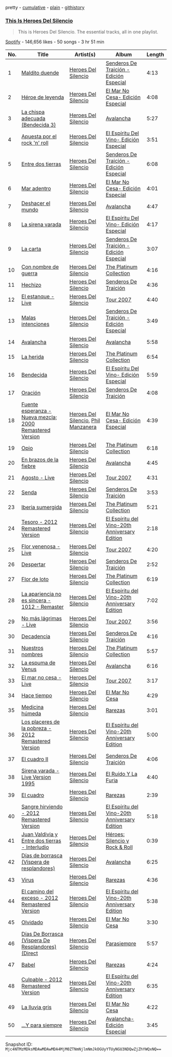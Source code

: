 pretty - [cumulative](/playlists/cumulative/37i9dQZF1DZ06evO1ZrCY8.md) - [plain](/playlists/plain/37i9dQZF1DZ06evO1ZrCY8) - [githistory](https://github.githistory.xyz/mackorone/spotify-playlist-archive/blob/main/playlists/plain/37i9dQZF1DZ06evO1ZrCY8)

### [This Is Heroes Del Silencio](https://open.spotify.com/playlist/37i9dQZF1DZ06evO1ZrCY8)

> This is Heroes Del Silencio\. The essential tracks, all in one playlist.

[Spotify](https://open.spotify.com/user/spotify) - 146,656 likes - 50 songs - 3 hr 51 min

| No. | Title | Artist(s) | Album | Length |
|---|---|---|---|---|
| 1 | [Maldito duende](https://open.spotify.com/track/7vcDJCAO356RYkCfiUozmE) | [Heroes Del Silencio](https://open.spotify.com/artist/3qAPxVwIQRBuz5ImPUxpZT) | [Senderos De Traición \- Edición Especial](https://open.spotify.com/album/7DAoA2gOvycforLAKyFD8Y) | 4:13 |
| 2 | [Héroe de leyenda](https://open.spotify.com/track/6pAvXn45z0sktftypuEEzt) | [Heroes Del Silencio](https://open.spotify.com/artist/3qAPxVwIQRBuz5ImPUxpZT) | [El Mar No Cesa\- Edición Especial](https://open.spotify.com/album/1ybmfBatQowYBzowJxE74Y) | 4:08 |
| 3 | [La chispa adecuada \(Bendecida 3\)](https://open.spotify.com/track/4vkSJSyPddHwL7v3l1cuRf) | [Heroes Del Silencio](https://open.spotify.com/artist/3qAPxVwIQRBuz5ImPUxpZT) | [Avalancha](https://open.spotify.com/album/3AikSptzlt3YvobRSMqL68) | 5:27 |
| 4 | [Apuesta por el rock 'n' roll](https://open.spotify.com/track/3HDBNQOTs1vQ33HUedr7IM) | [Heroes Del Silencio](https://open.spotify.com/artist/3qAPxVwIQRBuz5ImPUxpZT) | [El Espíritu Del Vino\- Edición Especial](https://open.spotify.com/album/1HL69BuLCP5QTfz6pE0Qg3) | 3:51 |
| 5 | [Entre dos tierras](https://open.spotify.com/track/7BYqVvoXpQFhs4jJ0qqNZt) | [Heroes Del Silencio](https://open.spotify.com/artist/3qAPxVwIQRBuz5ImPUxpZT) | [Senderos De Traición \- Edición Especial](https://open.spotify.com/album/7DAoA2gOvycforLAKyFD8Y) | 6:08 |
| 6 | [Mar adentro](https://open.spotify.com/track/1Oo6emBm60fXZJU2RCeWpH) | [Heroes Del Silencio](https://open.spotify.com/artist/3qAPxVwIQRBuz5ImPUxpZT) | [El Mar No Cesa\- Edición Especial](https://open.spotify.com/album/1ybmfBatQowYBzowJxE74Y) | 4:01 |
| 7 | [Deshacer el mundo](https://open.spotify.com/track/3ZNs9tTAIX7gzA0G7TUTKr) | [Heroes Del Silencio](https://open.spotify.com/artist/3qAPxVwIQRBuz5ImPUxpZT) | [Avalancha](https://open.spotify.com/album/3AikSptzlt3YvobRSMqL68) | 4:47 |
| 8 | [La sirena varada](https://open.spotify.com/track/185xDOLU8KPZKqhUICnjRz) | [Heroes Del Silencio](https://open.spotify.com/artist/3qAPxVwIQRBuz5ImPUxpZT) | [El Espíritu Del Vino\- Edición Especial](https://open.spotify.com/album/1HL69BuLCP5QTfz6pE0Qg3) | 4:17 |
| 9 | [La carta](https://open.spotify.com/track/2RzZSZbfu3jir4udOhyd75) | [Heroes Del Silencio](https://open.spotify.com/artist/3qAPxVwIQRBuz5ImPUxpZT) | [Senderos De Traición \- Edición Especial](https://open.spotify.com/album/7DAoA2gOvycforLAKyFD8Y) | 3:07 |
| 10 | [Con nombre de guerra](https://open.spotify.com/track/5nzYLJv8lWcD7Zkdgu7ImS) | [Heroes Del Silencio](https://open.spotify.com/artist/3qAPxVwIQRBuz5ImPUxpZT) | [The Platinum Collection](https://open.spotify.com/album/6EdwaXDANI01KsWzOyLFt3) | 4:16 |
| 11 | [Hechizo](https://open.spotify.com/track/4IIXnqZUndaRlMwomxZwIr) | [Heroes Del Silencio](https://open.spotify.com/artist/3qAPxVwIQRBuz5ImPUxpZT) | [Senderos De Traición](https://open.spotify.com/album/6PsBAHuQ8mzQ0VNrTkXazg) | 4:36 |
| 12 | [El estanque \- Live](https://open.spotify.com/track/2vrVlidqD4TPASvwqlBztv) | [Heroes Del Silencio](https://open.spotify.com/artist/3qAPxVwIQRBuz5ImPUxpZT) | [Tour 2007](https://open.spotify.com/album/7agRISos8iXzrqsCQ8Owg6) | 4:40 |
| 13 | [Malas intenciones](https://open.spotify.com/track/7Fi4oyVjarzUUZHTUwS3Wu) | [Heroes Del Silencio](https://open.spotify.com/artist/3qAPxVwIQRBuz5ImPUxpZT) | [Senderos De Traición \- Edición Especial](https://open.spotify.com/album/7DAoA2gOvycforLAKyFD8Y) | 3:49 |
| 14 | [Avalancha](https://open.spotify.com/track/2QWiLP3WiFMtmJ08nUTWUC) | [Heroes Del Silencio](https://open.spotify.com/artist/3qAPxVwIQRBuz5ImPUxpZT) | [Avalancha](https://open.spotify.com/album/3AikSptzlt3YvobRSMqL68) | 5:58 |
| 15 | [La herida](https://open.spotify.com/track/2aegLCwIWlVYvCjUf641Qr) | [Heroes Del Silencio](https://open.spotify.com/artist/3qAPxVwIQRBuz5ImPUxpZT) | [The Platinum Collection](https://open.spotify.com/album/6EdwaXDANI01KsWzOyLFt3) | 6:54 |
| 16 | [Bendecida](https://open.spotify.com/track/6VvWFKYrRyvlfz4ddteFqv) | [Heroes Del Silencio](https://open.spotify.com/artist/3qAPxVwIQRBuz5ImPUxpZT) | [El Espíritu Del Vino\- Edición Especial](https://open.spotify.com/album/1HL69BuLCP5QTfz6pE0Qg3) | 5:59 |
| 17 | [Oración](https://open.spotify.com/track/62qJJckOcu92deFFHknyMK) | [Heroes Del Silencio](https://open.spotify.com/artist/3qAPxVwIQRBuz5ImPUxpZT) | [Senderos De Traición](https://open.spotify.com/album/6PsBAHuQ8mzQ0VNrTkXazg) | 4:08 |
| 18 | [Fuente esperanza \- Nueva mezcla; 2000 Remastered Version](https://open.spotify.com/track/3O0WzGt1szXy5rv97wv41O) | [Heroes Del Silencio](https://open.spotify.com/artist/3qAPxVwIQRBuz5ImPUxpZT), [Phil Manzanera](https://open.spotify.com/artist/7okyczV3XPmMsbCFcuaxPz) | [El Mar No Cesa\- Edición Especial](https://open.spotify.com/album/1ybmfBatQowYBzowJxE74Y) | 4:39 |
| 19 | [Opio](https://open.spotify.com/track/6OJY8Mc0d3pFCBUaTRnRry) | [Heroes Del Silencio](https://open.spotify.com/artist/3qAPxVwIQRBuz5ImPUxpZT) | [The Platinum Collection](https://open.spotify.com/album/6EdwaXDANI01KsWzOyLFt3) | 6:18 |
| 20 | [En brazos de la fiebre](https://open.spotify.com/track/7LGH6CjdyJAFxzuqcGF381) | [Heroes Del Silencio](https://open.spotify.com/artist/3qAPxVwIQRBuz5ImPUxpZT) | [Avalancha](https://open.spotify.com/album/3AikSptzlt3YvobRSMqL68) | 4:45 |
| 21 | [Agosto \- Live](https://open.spotify.com/track/2UDS1eIYjO5iAuggMGQTbo) | [Heroes Del Silencio](https://open.spotify.com/artist/3qAPxVwIQRBuz5ImPUxpZT) | [Tour 2007](https://open.spotify.com/album/7agRISos8iXzrqsCQ8Owg6) | 4:31 |
| 22 | [Senda](https://open.spotify.com/track/1sgk7dkImoLiq4XZU8JZE2) | [Heroes Del Silencio](https://open.spotify.com/artist/3qAPxVwIQRBuz5ImPUxpZT) | [Senderos De Traición](https://open.spotify.com/album/6PsBAHuQ8mzQ0VNrTkXazg) | 3:53 |
| 23 | [Iberia sumergida](https://open.spotify.com/track/2PKhVCRILDBc7HYSIT9v0u) | [Heroes Del Silencio](https://open.spotify.com/artist/3qAPxVwIQRBuz5ImPUxpZT) | [The Platinum Collection](https://open.spotify.com/album/6EdwaXDANI01KsWzOyLFt3) | 5:21 |
| 24 | [Tesoro \- 2012 Remastered Version](https://open.spotify.com/track/3TmK0x5ARV18SQQa1dwreR) | [Heroes Del Silencio](https://open.spotify.com/artist/3qAPxVwIQRBuz5ImPUxpZT) | [El Espíritu del Vino\-20th Anniversary Edition](https://open.spotify.com/album/46OqhyoVeC27eY4keJehHa) | 2:18 |
| 25 | [Flor venenosa \- Live](https://open.spotify.com/track/10nkc8YgPxgH2FODwpIudJ) | [Heroes Del Silencio](https://open.spotify.com/artist/3qAPxVwIQRBuz5ImPUxpZT) | [Tour 2007](https://open.spotify.com/album/7agRISos8iXzrqsCQ8Owg6) | 4:20 |
| 26 | [Despertar](https://open.spotify.com/track/5nteRi2u2D46hYxA79LPqA) | [Heroes Del Silencio](https://open.spotify.com/artist/3qAPxVwIQRBuz5ImPUxpZT) | [Senderos De Traición](https://open.spotify.com/album/6PsBAHuQ8mzQ0VNrTkXazg) | 2:52 |
| 27 | [Flor de loto](https://open.spotify.com/track/7A0ssOm7kMkPlLPHWpaPUQ) | [Heroes Del Silencio](https://open.spotify.com/artist/3qAPxVwIQRBuz5ImPUxpZT) | [The Platinum Collection](https://open.spotify.com/album/6EdwaXDANI01KsWzOyLFt3) | 6:19 |
| 28 | [La apariencia no es sincera \- 1012 \- Remaster](https://open.spotify.com/track/0Fp4viDIGICGB3aRYP5yWo) | [Heroes Del Silencio](https://open.spotify.com/artist/3qAPxVwIQRBuz5ImPUxpZT) | [El Espíritu del Vino\-20th Anniversary Edition](https://open.spotify.com/album/46OqhyoVeC27eY4keJehHa) | 7:02 |
| 29 | [No más lágrimas \- Live](https://open.spotify.com/track/4V0Ta8BzcGhF8L9QE22Tfv) | [Heroes Del Silencio](https://open.spotify.com/artist/3qAPxVwIQRBuz5ImPUxpZT) | [Tour 2007](https://open.spotify.com/album/7agRISos8iXzrqsCQ8Owg6) | 3:56 |
| 30 | [Decadencia](https://open.spotify.com/track/5Uqw9M6tKMWka2pmMcWGoE) | [Heroes Del Silencio](https://open.spotify.com/artist/3qAPxVwIQRBuz5ImPUxpZT) | [Senderos De Traición](https://open.spotify.com/album/6PsBAHuQ8mzQ0VNrTkXazg) | 4:16 |
| 31 | [Nuestros nombres](https://open.spotify.com/track/3SXQxt1VDRzcftYXbodXlf) | [Heroes Del Silencio](https://open.spotify.com/artist/3qAPxVwIQRBuz5ImPUxpZT) | [The Platinum Collection](https://open.spotify.com/album/6EdwaXDANI01KsWzOyLFt3) | 5:57 |
| 32 | [La espuma de Venus](https://open.spotify.com/track/2lZ0yhSadIy79IP5EDjMe2) | [Heroes Del Silencio](https://open.spotify.com/artist/3qAPxVwIQRBuz5ImPUxpZT) | [Avalancha](https://open.spotify.com/album/3AikSptzlt3YvobRSMqL68) | 6:16 |
| 33 | [El mar no cesa \- Live](https://open.spotify.com/track/08v40ca902gDGV6HAymDqn) | [Heroes Del Silencio](https://open.spotify.com/artist/3qAPxVwIQRBuz5ImPUxpZT) | [Tour 2007](https://open.spotify.com/album/7agRISos8iXzrqsCQ8Owg6) | 3:17 |
| 34 | [Hace tiempo](https://open.spotify.com/track/0oEvR5rjD0MccE7eJBiYTs) | [Heroes Del Silencio](https://open.spotify.com/artist/3qAPxVwIQRBuz5ImPUxpZT) | [El Mar No Cesa](https://open.spotify.com/album/3qnbkXzDzbClaESvDYeEnq) | 4:29 |
| 35 | [Medicina húmeda](https://open.spotify.com/track/6MnOGlJkoOKRrkVnzw2dcE) | [Heroes Del Silencio](https://open.spotify.com/artist/3qAPxVwIQRBuz5ImPUxpZT) | [Rarezas](https://open.spotify.com/album/40IpNBUT1eth8c6UTOrBxh) | 3:01 |
| 36 | [Los placeres de la pobreza \- 2012 Remastered Version](https://open.spotify.com/track/0f8Hi2EhqSWkabarO3pMTP) | [Heroes Del Silencio](https://open.spotify.com/artist/3qAPxVwIQRBuz5ImPUxpZT) | [El Espíritu del Vino\-20th Anniversary Edition](https://open.spotify.com/album/46OqhyoVeC27eY4keJehHa) | 5:00 |
| 37 | [El cuadro II](https://open.spotify.com/track/3NpOxII1eBUhQ12y8MA8UJ) | [Heroes Del Silencio](https://open.spotify.com/artist/3qAPxVwIQRBuz5ImPUxpZT) | [Senderos De Traición](https://open.spotify.com/album/6PsBAHuQ8mzQ0VNrTkXazg) | 4:06 |
| 38 | [Sirena varada \- Live Version 1995](https://open.spotify.com/track/3f7xVDw5lev27OLWToRdbS) | [Heroes Del Silencio](https://open.spotify.com/artist/3qAPxVwIQRBuz5ImPUxpZT) | [El Ruído Y La Furia](https://open.spotify.com/album/0G9guzH3d645sjUiyKjloZ) | 4:40 |
| 39 | [El cuadro](https://open.spotify.com/track/4NqE2hU5HW6tTkYGd4qpgu) | [Heroes Del Silencio](https://open.spotify.com/artist/3qAPxVwIQRBuz5ImPUxpZT) | [Rarezas](https://open.spotify.com/album/40IpNBUT1eth8c6UTOrBxh) | 2:39 |
| 40 | [Sangre hirviendo \- 2012 Remastered Version](https://open.spotify.com/track/0Y01aV2CFzCawjqFIArGmB) | [Heroes Del Silencio](https://open.spotify.com/artist/3qAPxVwIQRBuz5ImPUxpZT) | [El Espíritu del Vino\-20th Anniversary Edition](https://open.spotify.com/album/46OqhyoVeC27eY4keJehHa) | 5:18 |
| 41 | [Juan Valdivia y Entre dos tierras \- Interludio](https://open.spotify.com/track/4wkROZAHQ0E8L71rnbtlPz) | [Heroes Del Silencio](https://open.spotify.com/artist/3qAPxVwIQRBuz5ImPUxpZT) | [Héroes: Silencio y Rock & Roll](https://open.spotify.com/album/6c3S9kBmbQJ50qQRwKuYuV) | 0:39 |
| 42 | [Días de borrasca \(Víspera de resplandores\)](https://open.spotify.com/track/1rxmTXnNZ9PJwVEoyL2kk4) | [Heroes Del Silencio](https://open.spotify.com/artist/3qAPxVwIQRBuz5ImPUxpZT) | [Avalancha](https://open.spotify.com/album/3AikSptzlt3YvobRSMqL68) | 6:25 |
| 43 | [Virus](https://open.spotify.com/track/6vUINIQYy3HylQfwQTrcWL) | [Heroes Del Silencio](https://open.spotify.com/artist/3qAPxVwIQRBuz5ImPUxpZT) | [Rarezas](https://open.spotify.com/album/40IpNBUT1eth8c6UTOrBxh) | 4:36 |
| 44 | [El camino del exceso \- 2012 Remastered Version](https://open.spotify.com/track/3RazmaCGFiOkLQJW1uOjyU) | [Heroes Del Silencio](https://open.spotify.com/artist/3qAPxVwIQRBuz5ImPUxpZT) | [El Espíritu del Vino\-20th Anniversary Edition](https://open.spotify.com/album/46OqhyoVeC27eY4keJehHa) | 5:38 |
| 45 | [Olvidado](https://open.spotify.com/track/7zk3hfoyY091DiGRET3vfN) | [Heroes Del Silencio](https://open.spotify.com/artist/3qAPxVwIQRBuz5ImPUxpZT) | [El Mar No Cesa](https://open.spotify.com/album/3qnbkXzDzbClaESvDYeEnq) | 3:30 |
| 46 | [Días De Borrasca \(Víspera De Resplandores\) \(Direct](https://open.spotify.com/track/0UtqkyNb7h29EvFyYxgG3R) | [Heroes Del Silencio](https://open.spotify.com/artist/3qAPxVwIQRBuz5ImPUxpZT) | [Parasiempre](https://open.spotify.com/album/3hLMxN4If95jDUnv4ebMxI) | 5:57 |
| 47 | [Babel](https://open.spotify.com/track/6GvY4JaGqmUwFbgAUCSvFD) | [Heroes Del Silencio](https://open.spotify.com/artist/3qAPxVwIQRBuz5ImPUxpZT) | [Rarezas](https://open.spotify.com/album/40IpNBUT1eth8c6UTOrBxh) | 4:24 |
| 48 | [Culpable \- 2012 Remastered Version](https://open.spotify.com/track/3gs5RdZYD7bUJs8eZNUYfU) | [Heroes Del Silencio](https://open.spotify.com/artist/3qAPxVwIQRBuz5ImPUxpZT) | [El Espíritu del Vino\-20th Anniversary Edition](https://open.spotify.com/album/46OqhyoVeC27eY4keJehHa) | 6:35 |
| 49 | [La lluvia gris](https://open.spotify.com/track/3LWr1doKSH2hSfnE9kMX6U) | [Heroes Del Silencio](https://open.spotify.com/artist/3qAPxVwIQRBuz5ImPUxpZT) | [El Mar No Cesa](https://open.spotify.com/album/3qnbkXzDzbClaESvDYeEnq) | 4:22 |
| 50 | [...Y para siempre](https://open.spotify.com/track/6D7gPrYpET9NhpowaUFT2E) | [Heroes Del Silencio](https://open.spotify.com/artist/3qAPxVwIQRBuz5ImPUxpZT) | [Avalancha\- Edición Especial](https://open.spotify.com/album/5e1v1vALoEYeOLFaFwmxi4) | 3:45 |

Snapshot ID: `Mjc4NTMzMDksMDAwMDAwMDA4MjM0ZTNmNjlmNmJkOGUyYTUyNGU3NDQwZjZhYWQxNQ==`
